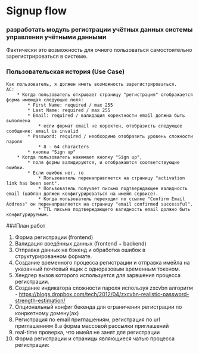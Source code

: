 # Signup flow

### разработать модуль регистрации учётных данных системы управления учётными данными
Фактически это возможность для очного пользоваться самостоятельно зарегистрироваться в системе.


### Пользовательская история (Use Case)
    Как пользователь, я должен иметь возможность зарегистрироваться.
    AC:
        * Когда пользователь открывает страницу "регистрация" отображается форма имеющая следующие поля:
            * First Name: required / max 255
            * Last Name: required / max 255
            * Email: required / валидация коректности email должна быть выполнена
                * если формат email не коректен, отобразисть следующее сообщение: email is invalid 
            * Password: required / необходимо отобразить уровень сложности пароля
                * 8 - 64 characters
            * кнопка "Sign up" 
        * Когда пользователь нажимает кнопку "Sign up", 
            * поля формы валидируются, и отображаются соответствующие ошибки. 
            * Если ошибок нет, то
                * Пользователь перенаправляется на страницу "activation link has been sent". 
                * Пользователь получает письмо подтверждающее валидность email (шаблон должен конфигурироваться на имейл сервисе).
    			* Когда пользователь переходит по ссылке "Confirm Email Address" он перенаправляется на страницу "email confirmed successful". 
    			* TTL письма подтверждающего валидность email должно быть конфигурируемым.
    			
###План работ
1. Форма регистрации (frontend)
2. Валидация введённых данных (frontend + backend)
3. Отправка данных на бэкенд и обработка ошибок в структурированном формате.
4. Создание временного процесса регистрации и отправка имейла на указанный почтовый ящик с одноразовым временным токеном.
5. Хендлер вызов которого используется для зарвшения процесса регистрации.
6. Создание индикатора сложности пароля используя zxcvbn алгоритм - https://blogs.dropbox.com/tech/2012/04/zxcvbn-realistic-password-strength-estimation/
7. Опциональный конфиг бекенда для ограничения регистрации по конркетному домену(ах)
8. Регистрация по email приглашениям, регистрация по url приглашениям
    8.a форма массовой рассылки приглашений
9. real-time проверка, что имейл не занят для регистрации
10. Форма регистрации и страницы являющиеся чатью процесса регистрации: